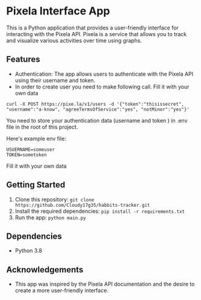 # Pixela Interface App

This is a Python application that provides a user-friendly interface for interacting with the Pixela API. Pixela is a service that allows you to track and visualize various activities over time using graphs.

## Features


- Authentication: The app allows users to authenticate with the Pixela API using their username and token.
- In order to create user you need to make following call. Fill it with your own data

```
curl -X POST https://pixe.la/v1/users -d '{"token":"thisissecret", "username":"a-know", "agreeTermsOfService":"yes", "notMinor":"yes"}'
```


You need to store your authentication data (username and token ) in .env file in the root of this project.

Here's example env file:
```
USUERNAME=someuser
TOKEN=sometoken
```
Fill it with your own data

## Getting Started

1. Clone this repository: `git clone https://github.com/Cloudy17g35/habbits-tracker.git`
2. Install the required dependencies: `pip install -r requirements.txt`
3. Run the app: `python main.py`


## Dependencies

- Python 3.8

## Acknowledgements

- This app was inspired by the Pixela API documentation and the desire to create a more user-friendly interface.


